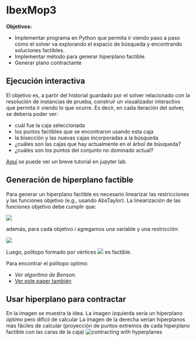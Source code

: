 IbexMop3
==
**Objetivos:**
- Implementar programa en Python que permita ir viendo paso a paso cómo el solver va explorando el espacio de búsqueda y encontrando soluciones factibles.
- Implementar método para generar hiperplano factible.
- Generar plano contractante


Ejecución interactiva
--
El objetivo es, a partir del historial guardado por el solver relacionado con la resolución de instancias de prueba, construir un visualizador interactivo que permita ir viendo lo que ocurre. Es decir, en cada iteración del solver, se debería poder ver:
* cuál fue la caja seleccionada
* los puntos factibles que se encontraron usando esta caja
* la bisección y las nuevas cajas incorporadas a la búsqueda
* ¿cuáles son las cajas que hay actualmente en el árbol de búsqueda?
* ¿cuáles son los puntos del conjunto no dominado actual?

[Aquí](https://github.com/rilianx/Research/blob/main/ibexmop3/tutorial_ibexmop.ipynb) se puede ver un breve tutorial en jupyter lab.

Generación de hiperplano factible
---
Para generar un hiperplano factible es necesario linearizar las restricciones y las funciones objetivo (e.g., usando AbsTaylor). La linearización de las funciones objetivo debe cumplir que:

<img src="https://render.githubusercontent.com/render/math?math=f(x)<=fl(x)">

además, para cada objetivo *i* agregamos una variable y una restricción:  

<img src="https://render.githubusercontent.com/render/math?math=y_i=fl_i(x)">



Luego, politopo formado por vértices  <img src="https://render.githubusercontent.com/render/math?math=y^i = \argmin (fl_i (x,y))"> es factible.

Para encontrar el politopo optimo:

- *Ver algoritmo de Benson.*
- [Ver este paper también](https://journals.sagepub.com/doi/full/10.1177/1748302619870424)

Usar hiperplano para contractar
---
En la imagen se muestra la idea.
La imagen izquierda sería un hiperplano *óptimo* pero difícil de calcular 
La imagen de la derecha serían hiperplanos más fáciles de calcular (proyección de puntos extremos de cada hiperplano factible con las caras de la caja)
![contracting with hyperplanes](https://docs.google.com/drawings/d/e/2PACX-1vSyFzHheVWKpZe6Y7YJJle5PJKqWzZxwrserwnCx2he6LsQj5QqYSb_e0WxMYRQSaM2b0Wvr4FOqSvC/pub?w=1320&h=547)
<!--stackedit_data:
eyJoaXN0b3J5IjpbODQ0NDk2NDA3LC05NTQxNDA1MTZdfQ==
-->